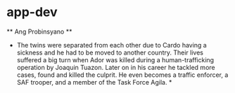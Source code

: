 # app-dev 

** Ang Probinsyano ** 

* The twins were separated from each other due to Cardo having a sickness and he had to be moved to another country. Their lives suffered a big turn when Ador was killed during a human-trafficking operation by Joaquin Tuazon. Later on in his career he tackled more cases, found and killed the culprit. He even becomes a traffic enforcer, a SAF trooper, and a member of the Task Force Agila. *

